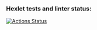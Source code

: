 ### Hexlet tests and linter status:
[![Actions Status](https://github.com/Valsym/layout-designer-project-lvl1/workflows/hexlet-check/badge.svg)](https://github.com/Valsym/layout-designer-project-lvl1/actions)